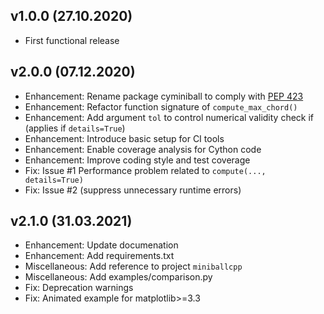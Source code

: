 ## v1.0.0 (27.10.2020)
- First functional release

## v2.0.0 (07.12.2020)
- Enhancement: Rename package cyminiball to comply with [PEP 423](https://www.python.org/dev/peps/pep-0423/)
- Enhancement: Refactor function signature of `compute_max_chord()`
- Enhancement: Add argument `tol` to control numerical validity check if (applies if `details=True`)
- Enhancement: Introduce basic setup for CI tools
- Enhancement: Enable coverage analysis for Cython code
- Enhancement: Improve coding style and test coverage
- Fix: Issue #1 Performance problem related to `compute(..., details=True)`
- Fix: Issue #2 (suppress unnecessary runtime errors)


## v2.1.0 (31.03.2021)
- Enhancement: Update documenation
- Enhancement: Add requirements.txt
- Miscellaneous: Add reference to project `miniballcpp`
- Miscellaneous: Add examples/comparison.py
- Fix: Deprecation warnings
- Fix: Animated example for matplotlib>=3.3